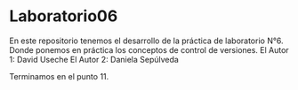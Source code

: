 # Laboratorio06
En este repositorio tenemos el desarrollo de la práctica de laboratorio N°6. Donde ponemos en práctica los conceptos de control de versiones.
El Autor 1: David Useche
El Autor 2: Daniela Sepúlveda

Terminamos en el punto 11. 
